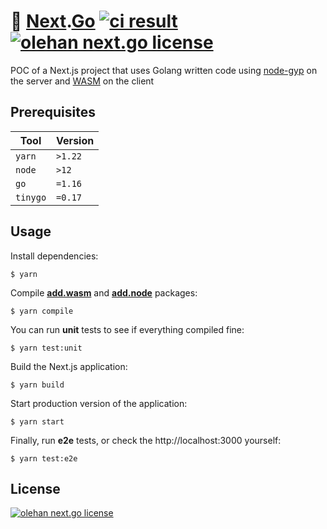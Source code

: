 # 🔌 [Next](https://nextjs.org).[Go](https://golang.org) [![ci result](https://github.com/olehan/next.go/workflows/Lint%20and%20Test/badge.svg)](https://github.com/olehan/next.go/actions?query=workflow%3A%22Lint+and+Test%22) [![olehan next.go license](https://img.shields.io/github/license/azimutlabs/rollup?label=License)](LICENSE)
POC of a Next.js project that uses Golang written code using
[node-gyp](https://github.com/nodejs/node-gyp) on the server and
[WASM](https://webassembly.org) on the client

## Prerequisites
| **Tool** | **Version** |
| -------- | ----------- |
| `yarn`   | `>1.22`     |
| `node`   | `>12`       |
| `go`     | `=1.16`     |
| `tinygo` | `=0.17`     |

## Usage
Install dependencies:
```shell
$ yarn
```
Compile [**add.wasm**](packages/add.wasm) and [**add.node**](packages/add.node) packages:
```shell
$ yarn compile
```
You can run **unit** tests to see if everything compiled fine:
```shell
$ yarn test:unit
```
Build the Next.js application:
```shell
$ yarn build
```
Start production version of the application:
```shell
$ yarn start
```
Finally, run **e2e** tests, or check the http://localhost:3000 yourself:
```shell
$ yarn test:e2e
```

## License
[![olehan next.go license](https://img.shields.io/github/license/olehan/next.go?label=as%20always&color=informational)](LICENSE)
